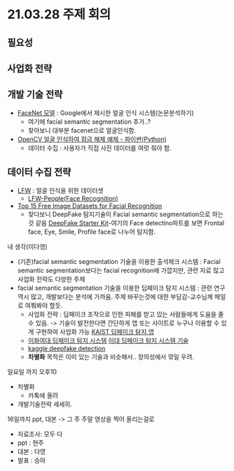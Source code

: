 # 21.03.28 주제 회의

## 필요성

## 사업화 전략

## 개발 기술 전략
- [FaceNet 모델](https://jkisaaclee.kro.kr/keras/facenet/deep%20learning/computer%20vision/2019/10/01/how_to_develop_a_face_recognition_system_using_facenet_in_keras_ko/) : Google에서 제시한 얼굴 인식 시스템(논문분석하기)
  - 여기에 facial semantic segmentation 추가..?
  - 찾아보니 대부분 facenet으로 얼굴인식함.
- [OpenCV 얼굴 인식하여  잠금 해제 예제 - 파이썬(Python)](http://blog.naver.com/PostView.nhn?blogId=chandong83&logNo=221436424539&parentCategoryNo=&categoryNo=44&viewDate=&isShowPopularPosts=true&from=search)
  - 데이터 수집 : 사용자가 직접 사진 데이터를 여럿 줘야 함.


## 데이터 수집 전략
- [LFW](https://aihub.or.kr/node/387) : 얼굴 인식을 위한 데이터셋
  - [LFW-People(Face Recognition)](https://www.kaggle.com/atulanandjha/lfwpeople)
- [Top 15 Free Image Datasets for Facial Recognition](https://www.kaggle.com/c/deepfake-detection-challenge/discussion/121594)
  - 찾다보니 DeepFake 탐지기술이 Facial semantic segmentation으로 하는 것 같음 [DeepFake Starter Kit](https://www.kaggle.com/gpreda/deepfake-starter-kit)-여기의  Face detectino파트를 보면 Frontal face, Eye, Smile, Profile face로 나누어 탐지함.


내 생각(이다영)
- (기존)facial semantic segmentation 기술을 이용한 출석체크 시스템 : Facial semantic segmentation보다는 facial recognition에 가깝지만, 관련 자료 많고 사업화 전략도 다양한 주제
- facial semantic segmentation 기술을 이용한 딥페이크 탐지 시스템 : 관련 연구 역시 많고, 개발보다는 분석에 가까움. 주제 바꾸는것에 대한 부담감-교수님께 메일로 여쭤봐야 할듯.
  - 사업화 전략 : 딥페이크 조작으로 인한 피해를 받고 있는 사람들에게 도움을 줄 수 있음. -> 기술이 발전한다면 간단하게 앱 또는 사이트로 누구나 이용할 수 있게 구현하여 사업화 가능 [KAIST 딥페이크 탐지 앱](https://www.sciencetimes.co.kr/news/kaist-%EC%9C%84%EC%A1%B0-%EC%82%AC%EC%A7%84-%EA%B0%80%EB%A0%A4%EB%82%B4%EB%8A%94-%EB%94%A5%ED%8E%98%EC%9D%B4%ED%81%AC-%ED%83%90%EC%A7%80-%EC%95%B1-%EA%B0%9C%EB%B0%9C/) 
  - [이화여대 딥페이크 탐지 시스템](https://news.unn.net/news/articleView.html?idxno=501922) [이대 딥페이크 탐지 시스템 기술](http://www.smart-startup.org/comm/bbs/board.php?bo_table=sub2_2&wr_id=6)
  - [kaggle deepfake detection](https://www.kaggle.com/robikscube/kaggle-deepfake-detection-introduction)
  - **차별화** 목적은 이미 있는 기술과 비슷해서.. 창의성에서 깎일 우려.


일요일 까지 오후10
- 차별화
  - 카톡에 올려
- 개발기술전략 세세히.


16일까지 ppt, 대본 -> 그 주 주말 영상을 찍어 올리는걸로
- 자료조사: 모두 다
- ppt : 현주
- 대본 : 다영
- 발표 : 승아